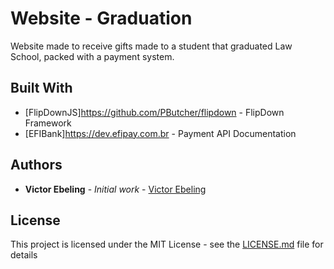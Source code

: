 # Website - Graduation

Website made to receive gifts made to a student that graduated Law School, packed with a payment system.

## Built With

* [FlipDownJS]https://github.com/PButcher/flipdown - FlipDown Framework
* [EFIBank]https://dev.efipay.com.br - Payment API Documentation

## Authors

* **Victor Ebeling** - *Initial work* - [Victor Ebeling](https://github.com/VictorEbeling)

## License

This project is licensed under the MIT License - see the [LICENSE.md](LICENSE.md) file for details
